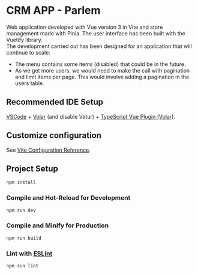 # CRM APP - Parlem


Web application developed with Vue version 3 in Vite and store management made with Pinia.
The user interface has been built with the Vuetify library.  
The development carried out has been designed for an application that will continue to scale:  
- The menu contains some items (disabled) that could be in the future.  
- As we get more users, we would need to make the call with pagination and limit items per page. This would involve adding a pagination in the users table.

## Recommended IDE Setup

[VSCode](https://code.visualstudio.com/) + [Volar](https://marketplace.visualstudio.com/items?itemName=Vue.volar) (and disable Vetur) + [TypeScript Vue Plugin (Volar)](https://marketplace.visualstudio.com/items?itemName=Vue.vscode-typescript-vue-plugin).

## Customize configuration

See [Vite Configuration Reference](https://vitejs.dev/config/).

## Project Setup

```sh
npm install
```

### Compile and Hot-Reload for Development

```sh
npm run dev
```

### Compile and Minify for Production

```sh
npm run build
```

### Lint with [ESLint](https://eslint.org/)

```sh
npm run lint
```
